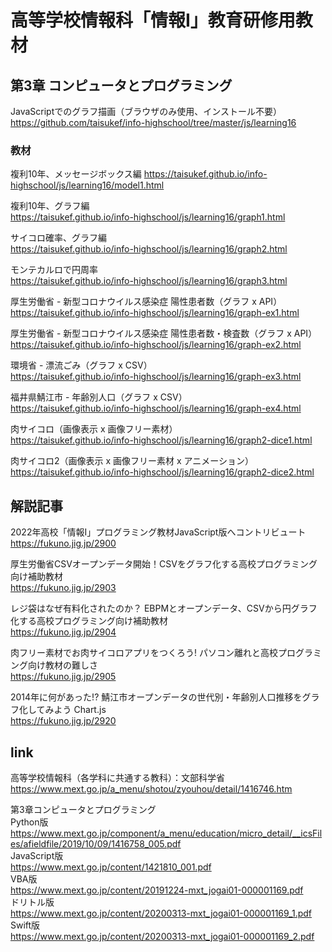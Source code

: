 # 高等学校情報科「情報I」教育研修用教材

## 第3章 コンピュータとプログラミング

JavaScriptでのグラフ描画（ブラウザのみ使用、インストール不要）  
https://github.com/taisukef/info-highschool/tree/master/js/learning16  

### 教材
複利10年、メッセージボックス編
https://taisukef.github.io/info-highschool/js/learning16/model1.html  

複利10年、グラフ編  
https://taisukef.github.io/info-highschool/js/learning16/graph1.html  

サイコロ確率、グラフ編  
https://taisukef.github.io/info-highschool/js/learning16/graph2.html  

モンテカルロで円周率  
https://taisukef.github.io/info-highschool/js/learning16/graph3.html  

厚生労働省 - 新型コロナウイルス感染症 陽性患者数（グラフ x API）  
https://taisukef.github.io/info-highschool/js/learning16/graph-ex1.html  

厚生労働省 - 新型コロナウイルス感染症 陽性患者数・検査数（グラフ x API）  
https://taisukef.github.io/info-highschool/js/learning16/graph-ex2.html  

環境省 - 漂流ごみ（グラフ x CSV）  
https://taisukef.github.io/info-highschool/js/learning16/graph-ex3.html  

福井県鯖江市 - 年齢別人口（グラフ x CSV）  
https://taisukef.github.io/info-highschool/js/learning16/graph-ex4.html  

肉サイコロ（画像表示 x 画像フリー素材）  
https://taisukef.github.io/info-highschool/js/learning16/graph2-dice1.html  

肉サイコロ2（画像表示 x 画像フリー素材 x アニメーション）  
https://taisukef.github.io/info-highschool/js/learning16/graph2-dice2.html  

## 解説記事
2022年高校「情報I」プログラミング教材JavaScript版へコントリビュート  
https://fukuno.jig.jp/2900  

厚生労働省CSVオープンデータ開始！CSVをグラフ化する高校プログラミング向け補助教材  
https://fukuno.jig.jp/2903  

レジ袋はなぜ有料化されたのか？ EBPMとオープンデータ、CSVから円グラフ化する高校プログラミング向け補助教材  
https://fukuno.jig.jp/2904  

肉フリー素材でお肉サイコロアプリをつくろう! パソコン離れと高校プログラミング向け教材の難しさ  
https://fukuno.jig.jp/2905  

2014年に何があった!? 鯖江市オープンデータの世代別・年齢別人口推移をグラフ化してみよう Chart.js  
https://fukuno.jig.jp/2920  


## link
高等学校情報科（各学科に共通する教科）：文部科学省  
https://www.mext.go.jp/a_menu/shotou/zyouhou/detail/1416746.htm  

第3章コンピュータとプログラミング  
Python版  
https://www.mext.go.jp/component/a_menu/education/micro_detail/__icsFiles/afieldfile/2019/10/09/1416758_005.pdf  
JavaScript版  
https://www.mext.go.jp/content/1421810_001.pdf  
VBA版  
https://www.mext.go.jp/content/20191224-mxt_jogai01-000001169.pdf  
ドリトル版  
https://www.mext.go.jp/content/20200313-mxt_jogai01-000001169_1.pdf  
Swift版  
https://www.mext.go.jp/content/20200313-mxt_jogai01-000001169_2.pdf  
